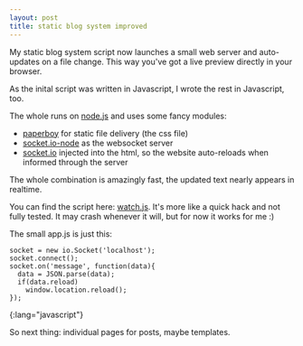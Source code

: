 ```yaml
---
layout: post
title: static blog system improved
---
```


My static blog system script now launches a small web server and auto-updates on a file change. This way you've got a live preview directly in your browser.

As the inital script was written in Javascript, I wrote the rest in Javascript, too.

The whole runs on [node.js](https://github.com/ry/node) and uses some fancy modules:

* [paperboy](https://github.com/felixge/node-paperboy) for static file delivery (the css file)
* [socket.io-node](https://github.com/LearnBoost/Socket.IO-node) as the websocket server
* [socket.io](https://github.com/LearnBoost/Socket.IO) injected into the html, so the website auto-reloads when informed through the server

The whole combination is amazingly fast, the updated text nearly appears in realtime.

You can find the script here: [watch.js](http://tmp.fnordig.de/watch.js). It's more like a quick hack and not fully tested. It may crash whenever it will, but for now it works for me :)

The small app.js is just this:

    socket = new io.Socket('localhost');
    socket.connect();
    socket.on('message', function(data){
      data = JSON.parse(data);
      if(data.reload)
        window.location.reload();
    });
{:lang="javascript"}

So next thing: individual pages for posts, maybe templates.
